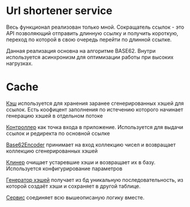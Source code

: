 # Url shortener service
Весь функционал реализован только мной.
Сокращатель ссылок - это API позволяющий отправить длинную ссылку и получить короткую, переход по которой в свою очередь перейти по длинной ссылке.

Данная реализация основна на алгоритме BASE62. Внутри используется асинхронизм для оптимизации работы при высоких нагрузках.

# Cache
[Кэш](https://github.com/Dlakares/UrlShortener/blob/medusa/rustam-BC-6350-url-shortener/src/main/java/faang/school/urlshortenerservice/cache/HashCache.java) используется для хранения заранее сгенерированных хэшей для ссылок. Есть коофицент заполнения по истечению которого начинает генерацию хэшей в отдельном потоке

[Контроллер](https://github.com/Dlakares/UrlShortener/blob/medusa/rustam-BC-6350-url-shortener/src/main/java/faang/school/urlshortenerservice/controller/UrlController.java) как точка входа в приложение. Используется для выдачи ссылок и редиректа по основной ссылке

[Base62Encoder](https://github.com/Dlakares/UrlShortener/blob/medusa/rustam-BC-6350-url-shortener/src/main/java/faang/school/urlshortenerservice/service/Base62Encoder.java) принимает на вход коллекцию чисел и возвращает коллекцию сгенерированных хэшей

[Клинер](https://github.com/Dlakares/UrlShortener/blob/medusa/rustam-BC-6350-url-shortener/src/main/java/faang/school/urlshortenerservice/service/CleanerScheduler.java) очищает устаревшие хэши и возвращает их в базу. Используется конфигурирование параметров

[Генератор хэшей](https://github.com/Dlakares/UrlShortener/blob/medusa/rustam-BC-6350-url-shortener/src/main/java/faang/school/urlshortenerservice/service/HashGenerator.java) получает из бд уникальную последовательность, из которой создаёт хэши и сохраняет в другой таблице.

[Сервис](https://github.com/Dlakares/UrlShortener/blob/medusa/rustam-BC-6350-url-shortener/src/main/java/faang/school/urlshortenerservice/service/UrlService.java) соединяет всю вышеописаную логику вместе.
